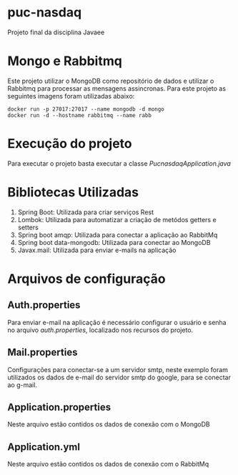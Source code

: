 # puc-nasdaq
Projeto final da disciplina Javaee

# Mongo e Rabbitmq

Este projeto utilizar o MongoDB como repositório de dados e utilizar o Rabbitmq para processar as mensagens assincronas.
Para este projeto as seguintes imagens foram utilizadas abaixo:

~~~shell
docker run -p 27017:27017 --name mongodb -d mongo
docker run -d --hostname rabbitmq --name rabb
~~~

# Execução do projeto

Para executar o projeto basta executar a classe *PucnasdaqApplication.java*

# Bibliotecas Utilizadas

1. Spring Boot: Utilizada para criar serviços Rest
2. Lombok: Utilizada para automatizar a criação de metódos getters e setters
3. Spring boot amqp: Utilizada para conectar a aplicação ao RabbitMq
4. Spring boot data-mongodb: Utilizada para conectar ao MongoDB
5. Javax.mail: Utilizada para enviar e-mails na aplicação

# Arquivos de configuração

## Auth.properties
Para enviar e-mail na aplicação é necessário configurar o usuário e senha no arquivo *auth.properties*, localizado nos recursos do projeto. 

## Mail.properties
Configurações para conectar-se a um servidor smtp, neste exemplo foram utilizados os dados de e-mail do servidor smtp do google, para se conectar ao g-mail.

## Application.properties
Neste arquivo estão contidos os dados de conexão com o MongoDB

## Application.yml
Neste arquivo estão contidos os dados de conexão com o RabbitMq